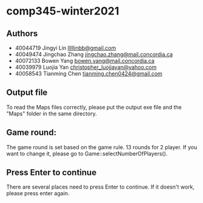 # comp345-winter2021

## Authors

* 40044719	Jingyi Lin	lllllinbb@gmail.com
* 40049474	Jingchao Zhang	jingchao.zhang@mail.concordia.ca
* 40072133	Bowen Yang	bowen.yang@mail.concordia.ca
* 40039979	Luojia Yan	christopher_luojiayan@yahoo.com
* 40058543	Tianming Chen	tianming.chen0424@gmail.com

## Output file

To read the Maps files correctly, please put the output exe file and the "Maps" folder in the same directory.

## Game round:

The game round is set based on the game rule. 13 rounds for 2 player. If you want to change it, please go to 
Game::selectNumberOfPlayers().

## Press Enter to continue

There are several places need to press Enter to continue. If it doesn't work, please press enter again. 

